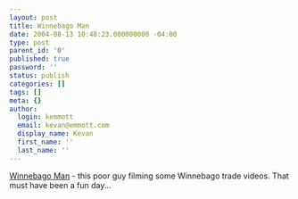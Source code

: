 ```yaml
---
layout: post
title: Winnebago Man
date: 2004-08-13 10:48:23.000000000 -04:00
type: post
parent_id: '0'
published: true
password: ''
status: publish
categories: []
tags: []
meta: {}
author:
  login: kemmott
  email: kevan@emmott.com
  display_name: Kevan
  first_name: ''
  last_name: ''
---
```

<p><a href="http://homepage.mac.com/stevelyon/vacation/imovie.html">Winnebago Man</a> - this poor guy filming some Winnebago trade videos. That must have been a fun day...</p>
